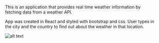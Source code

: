 This is an application that provides real time weather information by fetching data from a weather API.

App was created in React and styled with bootstrap and css.
User types in the city and the country to find out about the weather in that location.

![alt text](https://github.com/isaaccho/weather-info/raw/master/demo1.png "Screenshot of demo when the app is started")
